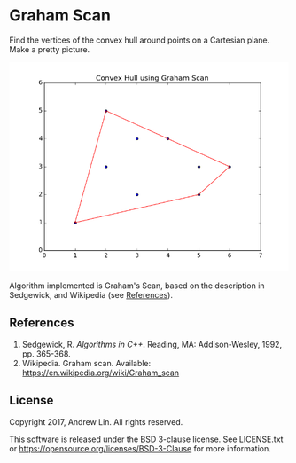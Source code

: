 # Graham Scan

Find the vertices of the convex hull around points on a Cartesian
plane. Make a pretty picture.

![Convex Hull](convex_hull.png)

Algorithm implemented is Graham's Scan, based on the description in
Sedgewick, and Wikipedia (see [References](#References)).

## References

1. Sedgewick, R. _Algorithms in C++_. Reading, MA: Addison-Wesley, 1992,
    pp. 365-368.
2. Wikipedia. Graham scan. Available:
    https://en.wikipedia.org/wiki/Graham_scan

## License

Copyright 2017, Andrew Lin.
All rights reserved.

This software is released under the BSD 3-clause license. See
LICENSE.txt or https://opensource.org/licenses/BSD-3-Clause for more
information.